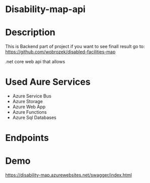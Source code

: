 # Disability-map-api
# Description
This is Backend part of project if you want to see finall result go to:
https://github.com/wobrozek/disabled-facilities-map

.net core web api that allows 
# Used Aure Services
- Azure Service Bus
- Azure Storage
- Azure Web App
- Azure Functions
- Azure Sql Databases
  
# Endpoints

# Demo
https://disability-map.azurewebsites.net/swagger/index.html
